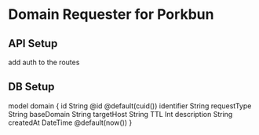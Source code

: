 # Domain Requester for Porkbun

API Setup
---------
add auth to the routes

DB Setup
--------
model domain {
  id String @id @default(cuid())
  identifier String
  requestType String
  baseDomain String
  targetHost String
  TTL Int
  description String
  createdAt DateTime @default(now())
}
